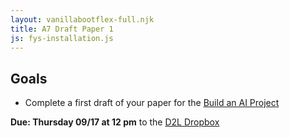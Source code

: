 ```yaml
---
layout: vanillabootflex-full.njk
title: A7 Draft Paper 1
js: fys-installation.js
---
```


## Goals

- Complete a first draft of your paper for the [Build an AI Project](#)

**Due: Thursday 09/17 at 12 pm** to the [D2L Dropbox](https://d2l.mountunion.edu/d2l/le/content/43087/viewContent/401133/View)